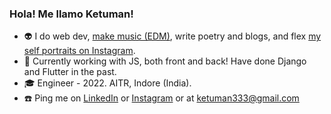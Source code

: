 ### Hola! Me llamo Ketuman! 

- 👽 I do web dev, [make music (EDM)](https://www.youtube.com/channel/UCZrpkuw254gMrjlIZd8bS1g), write poetry and blogs, and flex [my self portraits on Instagram](https://www.instagram.com/k2maan/).
- 💛 Currently working with JS, both front and back! Have done Django and Flutter in the past.
- 🎓 Engineer - 2022. AITR, Indore (India).
- ☎️ Ping me on [LinkedIn](https://www.linkedin.com/in/k2maan/) or [Instagram](https://www.instagram.com/k2maan/) or at ketuman333@gmail.com
